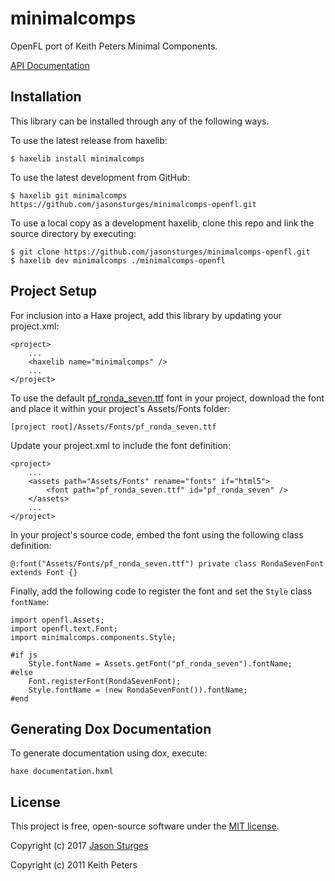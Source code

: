 # minimalcomps

OpenFL port of Keith Peters Minimal Components.

[API Documentation](http://jasonsturges.com/minimalcomps-openfl)


## Installation

This library can be installed through any of the following ways.  

To use the latest release from haxelib:

    $ haxelib install minimalcomps
    
To use the latest development from GitHub:

    $ haxelib git minimalcomps https://github.com/jasonsturges/minimalcomps-openfl.git

To use a local copy as a development haxelib, clone this repo and link the source directory by executing:
 
    $ git clone https://github.com/jasonsturges/minimalcomps-openfl.git
    $ haxelib dev minimalcomps ./minimalcomps-openfl

     
## Project Setup

For inclusion into a Haxe project, add this library by updating your project.xml:

    <project>
        ...
        <haxelib name="minimalcomps" />
        ...
    </project>

To use the default [pf_ronda_seven.ttf](https://github.com/jasonsturges/minimalcomps-openfl/blob/master/Assets/Fonts/pf_ronda_seven.ttf) font in your project, download the font and place it within your project's Assets/Fonts folder:

    [project root]/Assets/Fonts/pf_ronda_seven.ttf

Update your project.xml to include the font definition:

    <project>
        ...
        <assets path="Assets/Fonts" rename="fonts" if="html5">
            <font path="pf_ronda_seven.ttf" id="pf_ronda_seven" />
        </assets>
        ...
    </project>

In your project's source code, embed the font using the following class definition:

    @:font("Assets/Fonts/pf_ronda_seven.ttf") private class RondaSevenFont extends Font {}

Finally, add the following code to register the font and set the `Style` class `fontName`:

    import openfl.Assets;
    import openfl.text.Font;
    import minimalcomps.components.Style;
    
    #if js
        Style.fontName = Assets.getFont("pf_ronda_seven").fontName;
    #else
        Font.registerFont(RondaSevenFont);
        Style.fontName = (new RondaSevenFont()).fontName;
    #end
    
    
## Generating Dox Documentation

To generate documentation using dox, execute:

    haxe documentation.hxml
    
    
## License

This project is free, open-source software under the [MIT license](LICENSE.md).

Copyright (c) 2017 [Jason Sturges](http://jasonsturges.com)

Copyright (c) 2011 Keith Peters
